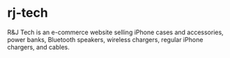 # rj-tech
R&amp;J Tech is an e-commerce website selling iPhone cases and accessories, power banks, Bluetooth speakers, wireless chargers, regular iPhone chargers, and cables.
